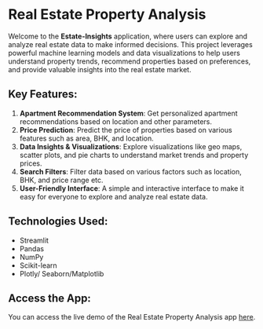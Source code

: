 # Real Estate Property Analysis

Welcome to the **Estate-Insights** application, where users can explore and analyze real estate data to make informed decisions. This project leverages powerful machine learning models and data visualizations to help users understand property trends, recommend properties based on preferences, and provide valuable insights into the real estate market.

## Key Features:
1. **Apartment Recommendation System**: Get personalized apartment recommendations based on location and other parameters.
2. **Price Prediction**: Predict the price of properties based on various features such as area, BHK, and location.
3. **Data Insights & Visualizations**: Explore visualizations like geo maps, scatter plots, and pie charts to understand market trends and property prices.
4. **Search Filters**: Filter data based on various factors such as location, BHK, and price range etc.
5. **User-Friendly Interface**: A simple and interactive interface to make it easy for everyone to explore and analyze real estate data.


## Technologies Used:
- Streamlit
- Pandas
- NumPy
- Scikit-learn
- Plotly/ Seaborn/Matplotlib

## Access the App:
You can access the live demo of the Real Estate Property Analysis app [here](https://real-estatepropert-f2adqpiwsrrmrbyi8hxjbb.streamlit.app/).

